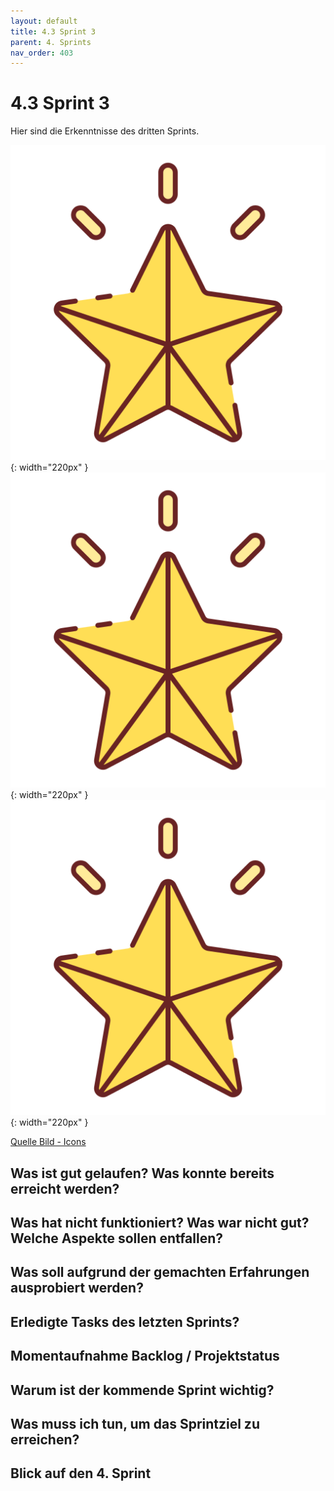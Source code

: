 ```yaml
---
layout: default
title: 4.3 Sprint 3
parent: 4. Sprints
nav_order: 403
---
```


# 4.3 Sprint 3

Hier sind die Erkenntnisse des dritten Sprints.

![Star 1](../ressources/icons/star.png){: width="220px" }
![Star 2](../ressources/icons/star.png){: width="220px" }
![Star 3](../ressources/icons/star.png){: width="220px" }

[Quelle Bild - Icons](../anhang/600-quellen.html#64-icons)

## Was ist gut gelaufen? Was konnte bereits erreicht werden?

## Was hat nicht funktioniert? Was war nicht gut? Welche Aspekte sollen entfallen?

## Was soll aufgrund der gemachten Erfahrungen ausprobiert werden?

## Erledigte Tasks des letzten Sprints?

## Momentaufnahme Backlog / Projektstatus

## Warum ist der kommende Sprint wichtig?

## Was muss ich tun, um das Sprintziel zu erreichen?

## Blick auf den 4. Sprint
